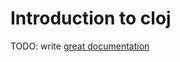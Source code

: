 # Introduction to cloj

TODO: write [great documentation](http://jacobian.org/writing/what-to-write/)
